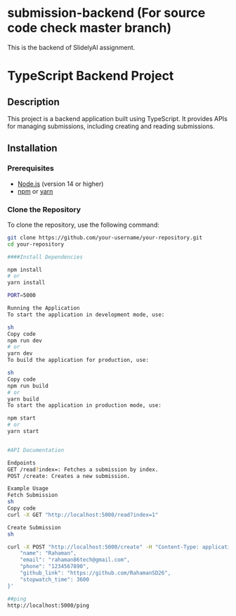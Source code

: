 # submission-backend (For source code check master branch)
This is the backend of SlidelyAI assignment.

# TypeScript Backend Project

## Description

This project is a backend application built using TypeScript. It provides APIs for managing submissions, including creating and reading submissions. 

## Installation

### Prerequisites

- [Node.js](https://nodejs.org/) (version 14 or higher)
- [npm](https://www.npmjs.com/) or [yarn](https://yarnpkg.com/)

### Clone the Repository

To clone the repository, use the following command:

```sh
git clone https://github.com/your-username/your-repository.git
cd your-repository

####Install Dependencies

npm install
# or
yarn install

PORT=5000

Running the Application
To start the application in development mode, use:

sh
Copy code
npm run dev
# or
yarn dev
To build the application for production, use:

sh
Copy code
npm run build
# or
yarn build
To start the application in production mode, use:

npm start
# or
yarn start


#API Documentation

Endpoints
GET /read?index=: Fetches a submission by index.
POST /create: Creates a new submission.

Example Usage
Fetch Submission
sh
Copy code
curl -X GET "http://localhost:5000/read?index=1"

Create Submission
sh

curl -X POST "http://localhost:5000/create" -H "Content-Type: application/json" -d '{
    "name": "Rahaman",
    "email": "rahaman86tech@gmail.com",
    "phone": "1234567890",
    "github_link": "https://github.com/RahamanSD26",
    "stopwatch_time": 3600
}'

##ping
http://localhost:5000/ping
